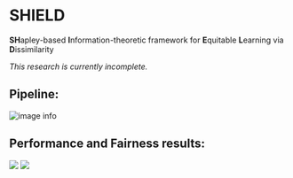 # SHIELD
**SH**apley-based **I**nformation-theoretic framework for **E**quitable **L**earning via **D**issimilarity

*This research is currently incomplete.* 

## Pipeline:
![image info](./misc/flowchart_300dpi.png)

## Performance and Fairness results:
![](./artifacts/performance_metrics_heatmaps.png)
![](./artifacts/fairness_metrics_heatmaps.png)
